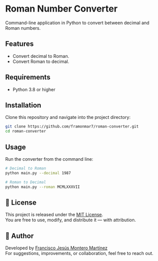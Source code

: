 # Roman Number Converter

Command-line application in Python to convert between decimal and Roman numbers.

## Features

- Convert decimal to Roman.
- Convert Roman to decimal.

## Requirements

- Python 3.8 or higher

## Installation

Clone this repository and navigate into the project directory:

```bash
git clone https://github.com/framonmar7/roman-converter.git
cd roman-converter
```

## Usage

Run the converter from the command line:

```bash
# Decimal to Roman
python main.py --decimal 1987

# Roman to Decimal
python main.py --roman MCMLXXXVII
```

## 📜 License

This project is released under the [MIT License](LICENSE).  
You are free to use, modify, and distribute it — with attribution.

## 👤 Author

Developed by [Francisco Jesús Montero Martínez](https://github.com/framonmar7)  
For suggestions, improvements, or collaboration, feel free to reach out.
